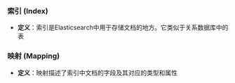 ### 索引 (Index)

- **定义**：索引是Elasticsearch中用于存储文档的地方。它类似于关系数据库中的表
### 映射 (Mapping)

- **定义**：映射描述了索引中文档的字段及其对应的类型和属性